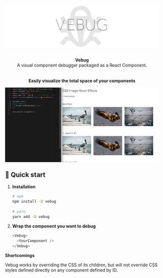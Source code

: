 <p align="center">
  <img src="src/images/vebug-logo.png" alt="vebug banner" align="center" />
</p>

<br />

<div align="center"><strong>Vebug</strong></div>
<div align="center">A visual component debugger packaged as a React Component.</div>

<br />
<br />

<div align="center"><strong>Easily visualize the total space of your components</strong></div>
<p align="center">
  <img src="src/images/vebug-demo.gif" alt="vebug demo" align="center" />
</p>

## 🚀 Quick start

1.  **Installation**

    ```sh
    # npm
    npm install -D vebug

    # yarn
    yarn add -D vebug
    ```

2.  **Wrap the component you want to debug**

    ```js
    <Vebug>
      <YourComponent />
    </Vebug>
    ```

**Shortcomings**

Vebug works by overriding the CSS of its children, but will not override CSS styles defined directly on any component defined by ID.
